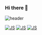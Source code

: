 ### Hi there 👋

<!--
**onehowon/onehowon** is a ✨ _special_ ✨ repository because its `README.md` (this file) appears on your GitHub profile.

Here are some ideas to get you started:

- 🔭 I’m currently working on ...
- 🌱 I’m currently learning ...
- 👯 I’m looking to collaborate on ...
- 🤔 I’m looking for help with ...
- 💬 Ask me about ...
- 📫 How to reach me: ...
- 😄 Pronouns: ...
- ⚡ Fun fact: ...
-->

![header](https://capsule-render.vercel.app/api?type=slice&color=auto&height=300&section=header&text=ONEHOWON%20&fontSize=75)

[![JS](https://img.shields.io/badge/JavaScript-F7DF1E?style=flat-square&logo=JavaScript&logoColor=black)](github.com/Joowon0220/TODO-List)
[![JS](https://img.shields.io/badge/RStudio-F7DF1E?style=flat-square&logo=R&logoColor=blue)](github.com/Joowon0220/TODO-List)
[![JS](https://img.shields.io/badge/Python-F7DF1E?style=flat-square&logo=Python&logoColor=red)](github.com/Joowon0220/TODO-List)
